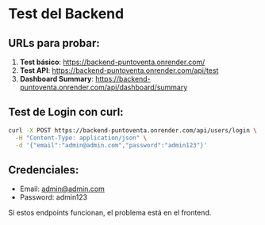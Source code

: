 # Test del Backend

## URLs para probar:

1. **Test básico**: https://backend-puntoventa.onrender.com/
2. **Test API**: https://backend-puntoventa.onrender.com/api/test
3. **Dashboard Summary**: https://backend-puntoventa.onrender.com/api/dashboard/summary

## Test de Login con curl:

```bash
curl -X POST https://backend-puntoventa.onrender.com/api/users/login \
  -H "Content-Type: application/json" \
  -d '{"email":"admin@admin.com","password":"admin123"}'
```

## Credenciales:
- Email: admin@admin.com
- Password: admin123

Si estos endpoints funcionan, el problema está en el frontend.